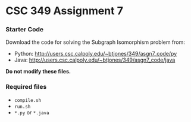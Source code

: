# CSC 349 Assignment 7

### Starter Code

Download the code for solving the Subgraph Isomorphism problem from:

* Python: http://users.csc.calpoly.edu/~btjones/349/asgn7_code/py
* Java: http://users.csc.calpoly.edu/~btjones/349/asgn7_code/java

**Do not modify these files.**

### Required files

* `compile.sh`
* `run.sh`
* `*.py` or `*.java`
